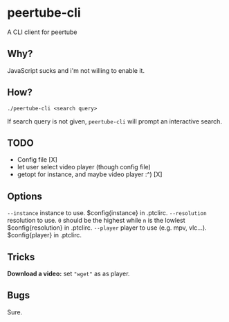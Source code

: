 # peertube-cli

A CLI client for peertube

## Why?

JavaScript sucks and i'm not willing to enable it.

## How?

`./peertube-cli <search query>`

If search query is not given, `peertube-cli` will prompt an
interactive search.

## TODO

* Config file [X]
* let user select video player (though config file)
* getopt for instance, and maybe video player :^) [X]

## Options

`--instance` instance to use. $config{instance} in .ptclirc.
`--resolution` resolution to use. `0` should be the highest while `n` is the lowlest $config{resolution} in .ptclirc.
`--player` player to use (e.g. mpv, vlc...). $config{player} in .ptclirc.

## Tricks

**Download a video:** set `"wget"` as as player.

## Bugs

Sure.

